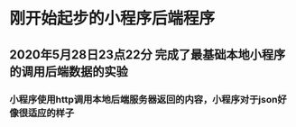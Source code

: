 # 刚开始起步的小程序后端程序

## 2020年5月28日23点22分 完成了最基础本地小程序的调用后端数据的实验
### 小程序使用http调用本地后端服务器返回的内容，小程序对于json好像很适应的样子